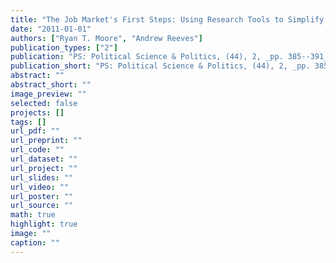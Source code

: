 ```yaml
---
title: "The Job Market's First Steps: Using Research Tools to Simplify the Process"
date: "2011-01-01"
authors: ["Ryan T. Moore", "Andrew Reeves"]
publication_types: ["2"]
publication: "PS: Political Science & Politics, (44), 2, _pp. 385--391_"
publication_short: "PS: Political Science & Politics, (44), 2, _pp. 385--391_"
abstract: ""
abstract_short: ""
image_preview: ""
selected: false
projects: []
tags: []
url_pdf: ""
url_preprint: ""
url_code: ""
url_dataset: ""
url_project: ""
url_slides: ""
url_video: ""
url_poster: ""
url_source: ""
math: true
highlight: true
image: ""
caption: ""
---
```

